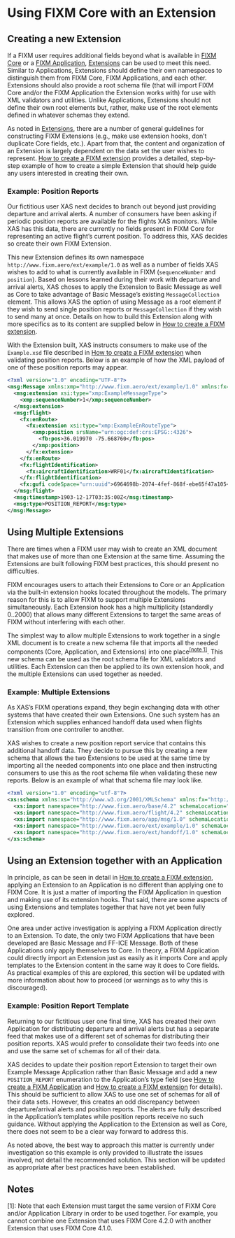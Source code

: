 # Using FIXM Core with an Extension

## Creating a new Extension

If a FIXM user requires additional fields beyond what is available in
[FIXM Core](general-guidance/fixm-core) or a [FIXM Application](general-guidance/applications), [Extensions](general-guidance/extensions) can be used to meet this
need. Similar to Applications, Extensions should define their own
namespaces to distinguish them from FIXM Core, FIXM Applications,
and each other. Extensions should also provide a root schema file (that
will import FIXM Core and/or the FIXM Application the Extension works
with) for use with XML validators and utilities. Unlike Applications,
Extensions should not define their own root elements but, rather, make
use of the root elements defined in whatever schemas they extend.

As noted in [Extensions](general-guidance/extensions), there are a number of general guidelines for
constructing FIXM Extensions (e.g., make use extension hooks, don’t
duplicate Core fields, etc.). Apart from that, the content and
organization of an Extension is largely dependent on the data set the
user wishes to represent. [How to create a FIXM extension](how-to-create-fixm-extension/initial-download-and-setup) provides a detailed,
step-by-step example of how to create a simple Extension that should
help guide any users interested in creating their own.

### Example: Position Reports

Our fictitious user XAS next decides to branch out beyond just providing
departure and arrival alerts. A number of consumers have been asking if
periodic position reports are available for the flights XAS monitors.
While XAS has this data, there are currently no fields present in FIXM
Core for representing an active flight’s current position. To address
this, XAS decides so create their own FIXM Extension.

This new Extension defines its own namespace
`http://www.fixm.aero/ext/example/1.0` as well as a number of fields
XAS wishes to add to what is currently available in FIXM
(`sequenceNumber` and `position`). Based on lessons learned during their
work with departure and arrival alerts, XAS choses to apply the
Extension to Basic Message as well as Core to take advantage of Basic
Message’s existing `MessageCollection` element. This allows XAS the option
of using Message as a root element if they wish to send single position
reports or `MessageCollection` if they wish to send many at once. Details
on how to build this Extension along with more specifics as to its
content are supplied below in [How to create a FIXM extension](how-to-create-fixm-extension/initial-download-and-setup).

With the Extension built, XAS instructs consumers to make use of the
`Example.xsd` file described in [How to create a FIXM extension](how-to-create-fixm-extension/initial-download-and-setup) when validating position
reports. Below is an example of how the XML payload of one of these
position reports may appear.

```xml
<?xml version="1.0" encoding="UTF-8"?>
<msg:Message xmlns:xmp="http://www.fixm.aero/ext/example/1.0" xmlns:fx="http://www.fixm.aero/flight/4.2" xmlns:fb="http://www.fixm.aero/base/4.2" xmlns:msg="http://www.fixm.aero/app/msg/1.0" xmlns:xsi="http://www.w3.org/2001/XMLSchema-instance">
  <msg:extension xsi:type="xmp:ExampleMessageType">
    <xmp:sequenceNumber>1</xmp:sequenceNumber>
  </msg:extension>
  <msg:flight>
    <fx:enRoute>
      <fx:extension xsi:type="xmp:ExampleEnRouteType">
        <xmp:position srsName="urn:ogc:def:crs:EPSG::4326">
          <fb:pos>36.019970 -75.668760</fb:pos>
        </xmp:position>
      </fx:extension>
    </fx:enRoute>
    <fx:flightIdentification>
      <fx:aircraftIdentification>WRF01</fx:aircraftIdentification>
    </fx:flightIdentification>
    <fx:gufi codeSpace="urn:uuid">6964698b-2074-4fef-868f-ebe65f47a105</fx:gufi>
  </msg:flight>
  <msg:timestamp>1903-12-17T03:35:00Z</msg:timestamp>
  <msg:type>POSITION_REPORT</msg:type>
</msg:Message>
```

## Using Multiple Extensions

There are times when a FIXM user may wish to create an XML document that
makes use of more than one Extension at the same time. Assuming the
Extensions are built following FIXM best practices, this should present
no difficulties.

FIXM encourages users to attach their Extensions to Core or an
Application via the built-in extension hooks located throughout the
models. The primary reason for this is to allow FIXM to support multiple
Extensions simultaneously. Each Extension hook has a high multiplicity
(standardly 0..2000) that allows many different Extensions to target the
same areas of FIXM without interfering with each other.

The simplest way to allow multiple Extensions to work together in a
single XML document is to create a new schema file that imports all the
needed components (Core, Application, and Extensions) into one
place<sup><a href="#fixm-for-other-use-cases/using-fixm-core-with-an-extension?id=notes">[note 1]</a></sup>. This new schema can be used as the root schema file for XML
validators and utilities. Each Extension can then be applied to its own
extension hook, and the multiple Extensions can used together as needed.

### Example: Multiple Extensions

As XAS’s FIXM operations expand, they begin exchanging data with other
systems that have created their own Extensions. One such system has an
Extension which supplies enhanced handoff data used when flights
transition from one controller to another.

XAS wishes to create a new position report service that contains this
additional handoff data. They decide to pursue this by creating a new
schema that allows the two Extensions to be used at the same time by
importing all the needed components into one place and then instructing
consumers to use this as the root schema file when validating these new
reports. Below is an example of what that schema file may look like.

```xml
<?xml version="1.0" encoding="utf-8"?>
<xs:schema xmlns:xs="http://www.w3.org/2001/XMLSchema" xmlns:fx="http://www.fixm.aero/flight/4.2" xmlns:fb="http://www.fixm.aero/base/4.2" xmlns:msg="http://www.fixm.aero/app/msg/1.0" xmlns:xmp="http://www.fixm.aero/ext/example/1.0" xmlns:hdf="http://www.fixm.aero/ext/handoff/1.0" elementFormDefault="qualified" version="1.0.0">
  <xs:import namespace="http://www.fixm.aero/base/4.2" schemaLocation="../../core/base/Base.xsd"/>
  <xs:import namespace="http://www.fixm.aero/flight/4.2" schemaLocation="../../core/flight/Flight.xsd"/>
  <xs:import namespace="http://www.fixm.aero/app/msg/1.0" schemaLocation="../../applications/basicmessage/BasicMessage.xsd"/>
  <xs:import namespace="http://www.fixm.aero/ext/example/1.0" schemaLocation="../example/Example.xsd"/>
  <xs:import namespace="http://www.fixm.aero/ext/handoff/1.0" schemaLocation="../handoff/Handoff.xsd"/>
</xs:schema>
```

## Using an Extension together with an Application

In principle, as can be seen in detail in [How to create a FIXM extension](how-to-create-fixm-extension/initial-download-and-setup), applying an
Extension to an Application is no different than applying one to FIXM
Core. It is just a
matter of importing the FIXM Application in question and making use
of its extension hooks. That said, there are some aspects of using
Extensions and templates together that have not yet been fully explored.

One area under active investigation is applying a FIXM Application directly to an Extension. To date, the only two FIXM Applications that have been developed are Basic Message and FF-ICE Message. Both of these Applications only apply themselves to Core. In theory, a FIXM Application could directly import an Extension just as easily as
it imports Core and apply templates to the Extension content in the same
way it does to Core fields. As practical examples of this are explored,
this section will be updated with more information about how to proceed
(or warnings as to why this is discouraged).

### Example: Position Report Template

Returning to our fictitious user one final time, XAS has created their
own Application for distributing departure and arrival alerts
but has a separate feed that makes use of a different set of schemas for
distributing their position reports. XAS would prefer to consolidate
their two feeds into one and use the same set of schemas for all of
their data.

XAS decides to update their position report Extension to target their
own Example Message Application rather than Basic Message and
add a new `POSITION_REPORT` enumeration to the Application’s type field
(see [How to create a FIXM Application](how-to-create-application/initial-download-and-setup) and [How to create a FIXM extension](how-to-create-fixm-extension/initial-download-and-setup) for details). This should be sufficient
to allow XAS to use one set of schemas for all of their data sets.
However, this creates an odd discrepancy between departure/arrival
alerts and position reports. The alerts are fully described in the
Application’s templates while position reports receive no such guidance.
Without applying the Application to the Extension as well as Core, there
does not seem to be a clear way forward to address this.

As noted above, the best way to approach this matter is currently under
investigation so this example is only provided to illustrate the issues
involved, not detail the recommended solution. This section will be
updated as appropriate after best practices have been established.

## Notes

[1]: Note that each Extension must target the same version of FIXM Core and/or Application Library in order to be used together.  For example, you cannot combine one Extension that uses FIXM Core 4.2.0 with another Extension that uses FIXM Core 4.1.0.  